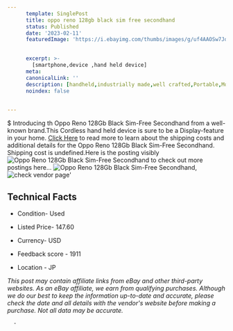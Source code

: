 ```yaml
---
      template: SinglePost
      title: oppo reno 128gb black sim free secondhand
      status: Published
      date: '2023-02-11'
      featuredImage: 'https://i.ebayimg.com/thumbs/images/g/uf4AAOSw7JdjZvlh/s-l225.jpg'
       

      excerpt: >-
        [smartphone,device ,hand held device]
      meta:
      canonicalLink: ''
      description: [handheld,industrially made,well crafted,Portable,Mobile,Compact,Convenient,Lightweight,Maneuverable,Man-portable,Miniature,Carriable,Hand-held,Light,Holdable,Transportable,Mobile device,Pocket-sized,On-the-go,Wireless,Cordless,Compact size,Convenient size, smartphone,device ,hand held device]
      noindex: false
      

---
```

$
      Introducing th Oppo Reno 128Gb Black Sim-Free Secondhand from a well-known brand.This Cordless hand held device is sure to be a Display-feature in your home. [Click Here](https://www.ebay.com/itm/325413070782?hash=item4bc42167be%3Ag%3Auf4AAOSw7JdjZvlh&mkevt=1&mkcid=1&mkrid=711-53200-19255-0&campid=%253CePNCampaignId%253E&customid=%253CreferenceId%253E&toolid=10049) to read more to learn about the shipping costs and additional details for the Oppo Reno 128Gb Black Sim-Free Secondhand. Shipping cost is undefined.Here is the posting visibly ![Oppo Reno 128Gb Black Sim-Free Secondhand](https://i.ebayimg.com/thumbs/images/g/uf4AAOSw7JdjZvlh/s-l225.jpg) to check out more postings here... ![Oppo Reno 128Gb Black Sim-Free Secondhand](https://i.ebayimg.com/images/g/uf4AAOSw7JdjZvlh/s-l1200.jpg), ![check vendor page](https://origin-galleryplus.ebayimg.com/ws/web/325413070782_2_0_1/225x225.jpg,https://origin-galleryplus.ebayimg.com/ws/web/325413070782_3_0_1/225x225.jpg,https://origin-galleryplus.ebayimg.com/ws/web/325413070782_4_0_1/225x225.jpg,https://origin-galleryplus.ebayimg.com/ws/web/325413070782_5_0_1/225x225.jpg,https://origin-galleryplus.ebayimg.com/ws/web/325413070782_6_0_1/225x225.jpg,https://origin-galleryplus.ebayimg.com/ws/web/325413070782_7_0_1/225x225.jpg,https://origin-galleryplus.ebayimg.com/ws/web/325413070782_8_0_1/225x225.jpg)'

      

 ## Technical Facts 



     
      

 - Condition- Used 


      

 - Listed Price- 147.60 


      

 - Currency- USD 


      

 - Feedback score - 1911 


      

 - Location - JP 


      
      

 *_This post may contain affiliate links from eBay and other third-party websites. As an eBay affiliate, we earn from qualifying purchases. Although we do our best to keep the information up-to-date and accurate, please check the date and all details with the vendor's website before making a purchase. Not all data may be accurate._*




      -
